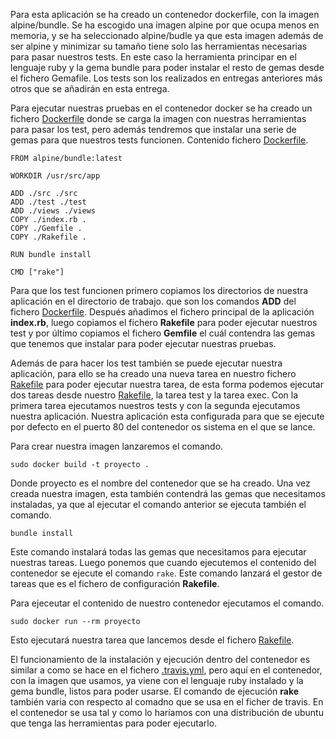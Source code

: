 Para esta aplicación se ha creado un contenedor dockerfile, con la imagen alpine/bundle. Se ha escogido una imagen alpine por que ocupa menos en memoria, y se ha seleccionado alpine/budle ya que esta imagen además de ser alpine y minimizar su tamaño tiene solo las herramientas necesarias para pasar nuestros tests. En este caso la herramienta principar en el lenguaje ruby y la gema bundle para poder instalar el resto de gemas desde el fichero Gemafile. Los tests son los realizados en entregas anteriores más otros que se añadirán en esta entrega.

Para ejecutar nuestras pruebas en el contenedor docker se ha creado un fichero [Dockerfile](https://github.com/CharlySM/ProyectoCC/blob/master/Dockerfile) donde se carga la imagen con nuestras herramientas para pasar los test, pero además tendremos que instalar una serie de gemas para que nuestros tests funcionen. Contenido fichero [Dockerfile](https://github.com/CharlySM/ProyectoCC/blob/master/Dockerfile).

```
FROM alpine/bundle:latest

WORKDIR /usr/src/app

ADD ./src ./src
ADD ./test ./test
ADD ./views ./views
COPY ./index.rb .
COPY ./Gemfile .
COPY ./Rakefile .

RUN bundle install

CMD ["rake"]
```

Para que los test funcionen primero copiamos los directorios de nuestra aplicación en el directorio de trabajo. que son los comandos **ADD** del fichero [Dockerfile](https://github.com/CharlySM/ProyectoCC/blob/master/Dockerfile). Después añadimos el fichero principal de la aplicación **index.rb**, luego copiamos el fichero **Rakefile** para poder ejecutar nuestros test y por último copiamos el fichero **Gemfile** el cuál contendra las gemas que tenemos que instalar para poder ejecutar nuestras pruebas.

Además de para hacer los test también se puede ejecutar nuestra aplicación, para ello se ha creado una nueva tarea en nuestro fichero [Rakefile](https://github.com/CharlySM/ProyectoCC/blob/master/Rakefile) para poder ejecutar nuestra tarea, de esta forma podemos ejecutar dos tareas desde nuestro [Rakefile](https://github.com/CharlySM/ProyectoCC/blob/master/Rakefile), la tarea test y la tarea exec. Con la primera tarea ejecutamos nuestros tests y con la segunda ejecutamos nuestra aplicación. Nuestra aplicación esta configurada para que se ejecute por defecto en el puerto 80 del contenedor os sistema en el que se lance.

Para crear nuestra imagen lanzaremos el comando.

```
sudo docker build -t proyecto .
```

Donde proyecto es el nombre del contenedor que se ha creado.
Una vez creada nuestra imagen, esta también contendrá las gemas que necesitamos instaladas, ya que al ejecutar el comando anterior se ejecuta también el comando.

```
bundle install
```

Este comando instalará todas las gemas que necesitamos para ejecutar nuestras tareas. Luego ponemos que cuando ejecutemos el contenido del contenedor se ejecute el comando ```rake```. Este comando lanzará el gestor de tareas que es el fichero de configuración **Rakefile**.

Para ejeceutar el contenido de nuestro contenedor ejecutamos el comando.

```
sudo docker run --rm proyecto
```

Esto ejecutará nuestra tarea que lancemos desde el fichero [Rakefile](https://github.com/CharlySM/ProyectoCC/blob/master/Rakefile).

El funcionamiento de la instalación y ejecución dentro del contenedor es similar a como se hace en el fichero [.travis.yml](https://github.com/CharlySM/ProyectoCC/blob/master/.travis.yml), pero aquí en el contenedor, con la imagen que usamos, ya viene con el lenguaje ruby instalado y la gema bundle, listos para poder usarse. El comando de ejecución **rake** también varia con respecto al comadno que se usa en el ficher de travis. En el contenedor se usa tal y como lo haríamos con una distribución de ubuntu que tenga las herramientas para poder ejecutarlo.

